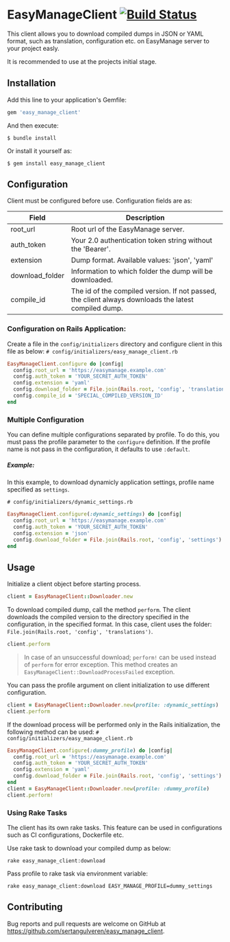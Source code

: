 # EasyManageClient [![Build Status](https://travis-ci.org/sertangulveren/easy_manage_client.svg?branch=master)](https://travis-ci.org/sertangulveren/easy_manage_client)

This client allows you to download compiled dumps in JSON or YAML format, such as translation, configuration etc. on EasyManage server to your project easly.

It is recommended to use at the projects initial stage.

## Installation

Add this line to your application's Gemfile:

```ruby
gem 'easy_manage_client'
```

And then execute:

    $ bundle install

Or install it yourself as:

    $ gem install easy_manage_client

## Configuration

Client must be configured before use. Configuration fields are as:

| Field           | Description                                                                                             |
| --------------- | ------------------------------------------------------------------------------------------------------- |
| root_url        | Root url of the EasyManage server.                                                                      |
| auth_token      | Your 2.0 authentication token string without the 'Bearer'.                                              |
| extension       | Dump format. Available values: 'json', 'yaml'                                                            |
| download_folder | Information to which folder the dump will be downloaded.                                                |
| compile_id      | The id of the compiled version. If not passed, the client always downloads the latest compiled dump.    |

### Configuration on Rails Application:
Create a file in the `config/initializers` directory and configure client in this file as below:
`# config/initializers/easy_manage_client.rb`
```ruby
EasyManageClient.configure do |config|
  config.root_url = 'https://easymanage.example.com'
  config.auth_token = 'YOUR_SECRET_AUTH_TOKEN'
  config.extension = 'yaml'
  config.download_folder = File.join(Rails.root, 'config', 'translations')
  config.compile_id = 'SPECIAL_COMPILED_VERSION_ID'
end
```
### Multiple Configuration
You can define multiple configurations separated by profile. To do this, you must pass the profile parameter to the `configure` definition.
If the profile name is not pass in the configuration, it defaults to use `:default`.
##### Example:
In this example, to download dynamicly application settings, profile name specified as `settings`.

`# config/initializers/dynamic_settings.rb`
```ruby
EasyManageClient.configure(:dynamic_settings) do |config|
  config.root_url = 'https://easymanage.example.com'
  config.auth_token = 'YOUR_SECRET_AUTH_TOKEN'
  config.extension = 'json'
  config.download_folder = File.join(Rails.root, 'config', 'settings')
end
```
## Usage
Initialize a client object before starting process.
```ruby
client = EasyManageClient::Downloader.new
```
To download compiled dump, call the method `perform`.
The client downloads the compiled version to the directory specified in the configuration, in the specified format.
In this case, client uses the folder: `File.join(Rails.root, 'config', 'translations')`.
```ruby
client.perform
```

> In case of an unsuccessful download; `perform!` can be used instead of `perform` for error exception. This method creates an `EasyManageClient::DownloadProcessFailed` exception.

You can pass the profile argument on client initialization to use different configuration.
```ruby
client = EasyManageClient::Downloader.new(profile: :dynamic_settings)
client.perform
```

If the download process will be performed only in the Rails initialization, the following method can be used:
`# config/initializers/easy_manage_client.rb`
```ruby
EasyManageClient.configure(:dummy_profile) do |config|
  config.root_url = 'https://easymanage.example.com'
  config.auth_token = 'YOUR_SECRET_AUTH_TOKEN'
  config.extension = 'yaml'
  config.download_folder = File.join(Rails.root, 'config', 'settings')
end
client = EasyManageClient::Downloader.new(profile: :dummy_profile)
client.perform!
```

### Using Rake Tasks
The client has its own rake tasks.
This feature can be used in configurations such as CI configurations, Dockerfile etc.

Use rake task to download your compiled dump as below:

`rake easy_manage_client:download`

Pass profile to rake task via environment variable:

`rake easy_manage_client:download EASY_MANAGE_PROFILE=dummy_settings`
## Contributing

Bug reports and pull requests are welcome on GitHub at https://github.com/sertangulveren/easy_manage_client.

